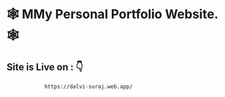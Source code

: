  # 🕸️ MMy Personal Portfolio Website. 🕸️

## Site is Live on : 👇
                https://dalvi-suraj.web.app/
